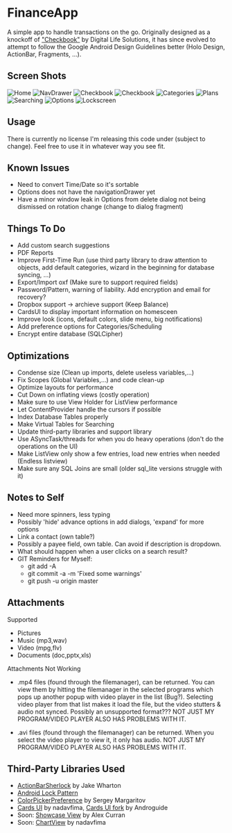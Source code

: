 FinanceApp
================

A simple app to handle transactions on the go. Originally designed as a knockoff of ["Checkbook"](https://play.google.com/store/apps/details?id=com.tts.checkbookenhanced#?t=W251bGwsMSwxLDIxMiwiY29tLnR0cy5jaGVja2Jvb2tlbmhhbmNlZCJd) by Digital Life Solutions, it has since evolved to attempt to follow the Google Android Design Guidelines better (Holo Design, ActionBar, Fragments, ...). 

Screen Shots
-------------
![Home](Screenshots/Phone/Screenshots/Home/Main.png)
![NavDrawer](Screenshots/Phone/Screenshots/Home/NavigationDrawer.png)
![Checkbook](Screenshots/Phone/Screenshots/Checkbook/Checkbook-Accounts.png)
![Checkbook](Screenshots/Phone/Screenshots/Checkbook/Checkbook-Transfer.png)
![Categories](Screenshots/Phone/Screenshots/Categories/Categories.png)
![Plans](Screenshots/Phone/Screenshots/Plans/Plans-AddingPlan.png)
![Searching](Screenshots/Phone/Screenshots/Searching/Searching.png)
![Options](Screenshots/Phone/Screenshots/Options/Options-Appearance-Accounts.png)
![Lockscreen](Screenshots/Phone/Screenshots/Options/Options-Lockscreen-SetPattern.png)

Usage
-----
There is currently no license I'm releasing this code under (subject to change). Feel free to use it in whatever way you see fit. 

Known Issues
--------------------------------------
* Need to convert Time/Date so it's sortable
* Options does not have the navigationDrawer yet
* Have a minor window leak in Options from delete dialog not being dismissed on rotation change (change to dialog fragment)

Things To Do
--------------------------------------
* Add custom search suggestions
* PDF Reports
* Improve First-Time Run (use third party library to draw attention to objects, add default categories, wizard in the beginning for database syncing, ...)
* Export/Import oxf (Make sure to support required fields)
* Password/Pattern, warning of liability. Add encryption and email for recovery?
* Dropbox support -> archieve support (Keep Balance)
* CardsUI to display important information on homesceen
* Improve look (icons, default colors, slide menu, big notifications)
* Add preference options for Categories/Scheduling
* Encrypt entire database (SQLCipher)


Optimizations
--------------------------------------
* Condense size (Clean up imports, delete useless variables,...)
* Fix Scopes (Global Variables,...) and code clean-up
* Optimize layouts for performance
* Cut Down on inflating views (costly operation)
* Make sure to use View Holder for ListView performance
* Let ContentProvider handle the cursors if possible
* Index Database Tables properly
* Make Virtual Tables for Searching
* Update third-party libraries and support library
* Use ASyncTask/threads for when you do heavy operations (don't do the operations on the UI)
* Make ListView only show a few entries, load new entries when needed (Endless listview)
* Make sure any SQL Joins are small (older sql_lite versions struggle with it)


Notes to Self
--------------------------------------
* Need more spinners, less typing
* Possibly 'hide' advance options in add dialogs, 'expand' for more options
* Link a contact (own table?)
* Possibly a payee field, own table. Can avoid if description is dropdown.
* What should happen when a user clicks on a search result?
* GIT Reminders for Myself:
	- git add -A
	- git commit -a -m 'Fixed some warnings'
	- git push -u origin master

Attachments
---------------------------------------
Supported
- Pictures
- Music (mp3,wav)
- Video (mpg,flv)
- Documents (doc,pptx,xls)

Attachments Not Working
- .mp4 files (found through the filemanager), can be returned. You can view them by hitting the filemanager in the selected programs which pops up another popup with video player in the list (Bug?). Selecting video player from that list makes it load the file, but the video stutters & audio not synced. Possibly an unsupported format??? NOT JUST MY PROGRAM/VIDEO PLAYER ALSO HAS PROBLEMS WITH IT.

- .avi files (found through the filemanager) can be returned. When you select the video player to view it, it only has audio. NOT JUST MY PROGRAM/VIDEO PLAYER ALSO HAS PROBLEMS WITH IT.

Third-Party Libraries Used
------------------------------------------
* [ActionBarSherlock](http://actionbarsherlock.com/) by Jake Wharton
* [Android Lock Pattern](https://code.google.com/p/android-lockpattern/)
* [ColorPickerPreference](https://github.com/attenzione/android-ColorPickerPreference) by Sergey Margaritov
* [Cards UI](https://github.com/nadavfima/cardsui-for-android) by nadavfima, [Cards UI fork](https://github.com/Androguide/cardsui-for-android) by Androguide
* Soon: [Showcase View](https://github.com/Espiandev/ShowcaseView) by Alex Curran
* Soon: [ChartView](https://github.com/nadavfima/ChartView/) by nadavfima

